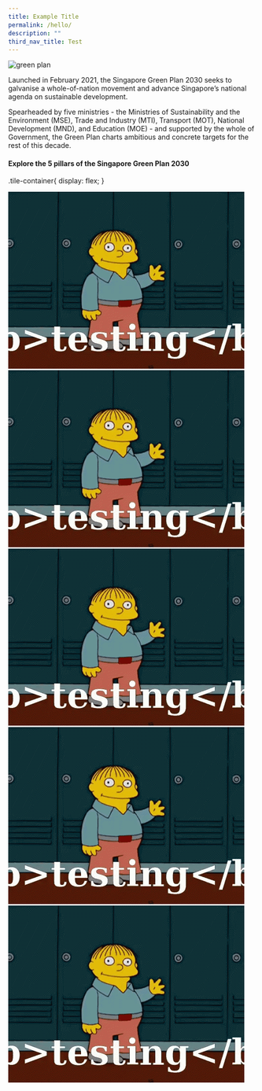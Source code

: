 ```yaml
---
title: Example Title
permalink: /hello/
description: ""
third_nav_title: Test
---
```




<img src="https://d33wubrfki0l68.cloudfront.net/42da8cd22008325d114dd453c3b88d53aa1ba725/16996/images/framework/framework_overview.jpg" alt="green plan">

Launched in February 2021, the Singapore Green Plan 2030 seeks to galvanise a whole-of-nation movement and advance Singapore’s national agenda on sustainable development. 

Spearheaded by five ministries - the Ministries of Sustainability and the Environment (MSE), Trade and Industry (MTI), Transport (MOT), National Development (MND), and Education (MOE) - and supported by the whole of Government, the Green Plan charts ambitious and concrete targets for the rest of this decade.

#### Explore the 5 pillars of the Singapore Green Plan 2030


.tile-container{
  display: flex;
}

<div class="tile-container">
	<a class="tile-item" href="/key-focus-areas/city-in-nature">
		<img src="/images/testing-simpsons.gif" alt="City in Nature"></a>
	<a class="tile-item" href="/key-focus-areas/energy-reset">
		<img src="/images/testing-simpsons.gif" alt="Energy Reset"></a>
</div>


<div class="tile-container">
	<a class="tile-item" href="/key-focus-areas/sustainable-living">
		<img src="/images/testing-simpsons.gif" alt="Sustainable Living"></a>
	<a class="tile-item" href="/key-focus-areas/green-economy">
		<img src="/images/testing-simpsons.gif" alt="Green Economy"></a>
</div>

<div class="tile-container">
	<a class="tile-item" href="/key-focus-areas/resilient-future">
		<img src="/images/testing-simpsons.gif" alt="Resilient Future"></a>
</div>